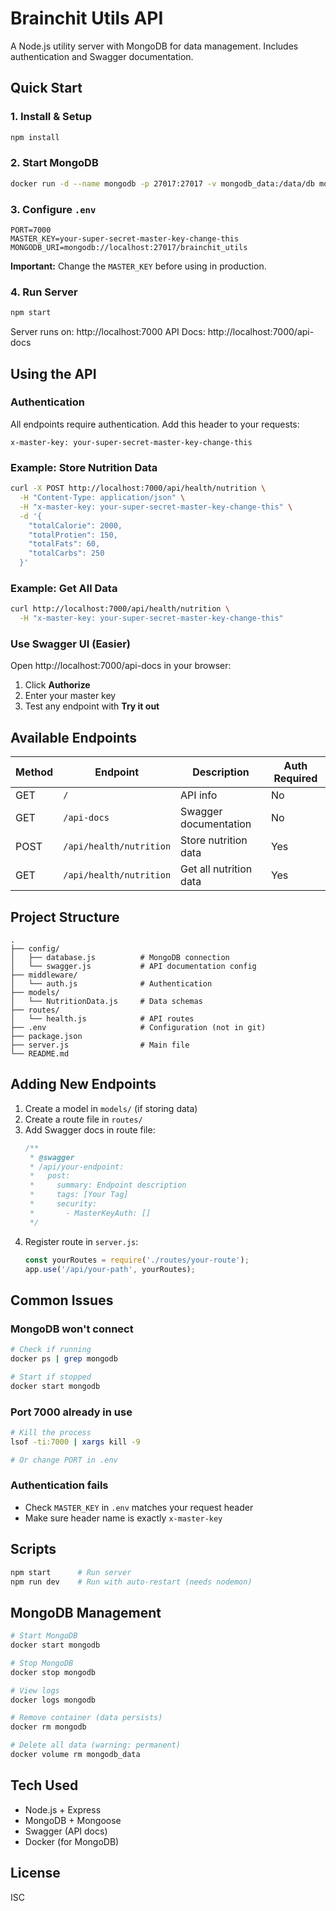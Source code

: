# Brainchit Utils API

A Node.js utility server with MongoDB for data management. Includes authentication and Swagger documentation.

## Quick Start

### 1. Install & Setup

```bash
npm install
```

### 2. Start MongoDB

```bash
docker run -d --name mongodb -p 27017:27017 -v mongodb_data:/data/db mongo:latest
```

### 3. Configure `.env`

```env
PORT=7000
MASTER_KEY=your-super-secret-master-key-change-this
MONGODB_URI=mongodb://localhost:27017/brainchit_utils
```

**Important:** Change the `MASTER_KEY` before using in production.

### 4. Run Server

```bash
npm start
```

Server runs on: http://localhost:7000
API Docs: http://localhost:7000/api-docs

## Using the API

### Authentication

All endpoints require authentication. Add this header to your requests:

```
x-master-key: your-super-secret-master-key-change-this
```

### Example: Store Nutrition Data

```bash
curl -X POST http://localhost:7000/api/health/nutrition \
  -H "Content-Type: application/json" \
  -H "x-master-key: your-super-secret-master-key-change-this" \
  -d '{
    "totalCalorie": 2000,
    "totalProtien": 150,
    "totalFats": 60,
    "totalCarbs": 250
  }'
```

### Example: Get All Data

```bash
curl http://localhost:7000/api/health/nutrition \
  -H "x-master-key: your-super-secret-master-key-change-this"
```

### Use Swagger UI (Easier)

Open http://localhost:7000/api-docs in your browser:
1. Click **Authorize**
2. Enter your master key
3. Test any endpoint with **Try it out**

## Available Endpoints

| Method | Endpoint | Description | Auth Required |
|--------|----------|-------------|---------------|
| GET | `/` | API info | No |
| GET | `/api-docs` | Swagger documentation | No |
| POST | `/api/health/nutrition` | Store nutrition data | Yes |
| GET | `/api/health/nutrition` | Get all nutrition data | Yes |

## Project Structure

```
.
├── config/
│   ├── database.js          # MongoDB connection
│   └── swagger.js           # API documentation config
├── middleware/
│   └── auth.js              # Authentication
├── models/
│   └── NutritionData.js     # Data schemas
├── routes/
│   └── health.js            # API routes
├── .env                     # Configuration (not in git)
├── package.json
├── server.js                # Main file
└── README.md
```

## Adding New Endpoints

1. Create a model in `models/` (if storing data)
2. Create a route file in `routes/`
3. Add Swagger docs in route file:
   ```javascript
   /**
    * @swagger
    * /api/your-endpoint:
    *   post:
    *     summary: Endpoint description
    *     tags: [Your Tag]
    *     security:
    *       - MasterKeyAuth: []
    */
   ```
4. Register route in `server.js`:
   ```javascript
   const yourRoutes = require('./routes/your-route');
   app.use('/api/your-path', yourRoutes);
   ```

## Common Issues

### MongoDB won't connect
```bash
# Check if running
docker ps | grep mongodb

# Start if stopped
docker start mongodb
```

### Port 7000 already in use
```bash
# Kill the process
lsof -ti:7000 | xargs kill -9

# Or change PORT in .env
```

### Authentication fails
- Check `MASTER_KEY` in `.env` matches your request header
- Make sure header name is exactly `x-master-key`

## Scripts

```bash
npm start      # Run server
npm run dev    # Run with auto-restart (needs nodemon)
```

## MongoDB Management

```bash
# Start MongoDB
docker start mongodb

# Stop MongoDB
docker stop mongodb

# View logs
docker logs mongodb

# Remove container (data persists)
docker rm mongodb

# Delete all data (warning: permanent)
docker volume rm mongodb_data
```

## Tech Used

- Node.js + Express
- MongoDB + Mongoose
- Swagger (API docs)
- Docker (for MongoDB)

## License

ISC
